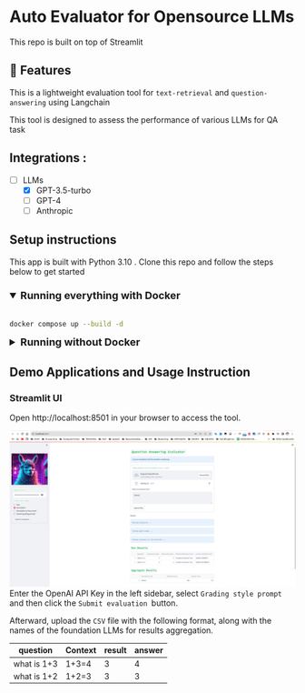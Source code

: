 # Auto Evaluator for Opensource LLMs

This repo is built on top of Streamlit

## 🚀 Features

This is a lightweight evaluation tool for `text-retrieval` and `question-answering` using Langchain

This tool is designed to assess the performance of various LLMs for QA task

## Integrations :

- [ ] LLMs
  - [x] GPT-3.5-turbo
  - [ ] GPT-4
  - [ ] Anthropic
## Setup instructions 
This app is built with Python 3.10 . Clone this repo and follow the steps below to get started 

### 
<details open>
  <summary style="font-size: 18px; font-weight: bold; "> Running everything with Docker </summary><br>

```bash
docker compose up --build -d  
```
</details>

<details>
  <summary style="font-size: 18px; font-weight: bold;">Running without Docker </summary><br>


#### Create virtual environment and install dependencies 
```bash
python3 -m venv venv
source venv/bin/activate
python3 -m pip install --upgrade pip setuptools wheel
python3 -m pip install -e ".[dev]"

```
Or you can create Python virtual environment with Makefile
```bash
make venv
```

#### Start FastAPI server:
```bash
streamlit run auto-evaluator.py 
```

####  Start Panel UI:
```bash
panel serve dashboard_panel/app_panel.py     
```


</details>

## Demo Applications and Usage Instruction

### Streamlit UI 

Open http://localhost:8501 in your browser to access the tool.

![Screenshot](./static_imgs/testing.png)
Enter the OpenAI API Key in the left sidebar, select `Grading style prompt` and then click the `Submit evaluation `button.

Afterward, upload the `CSV` file with the following format, along with the names of the foundation LLMs for  results aggregation.

| question      | Context       | result | answer |
|---------------|---------------|--------|--------|
| what is 1+3   | 1+3=4         | 3      | 4      |
| what is 1+2   | 1+2=3         | 3      | 3      |
